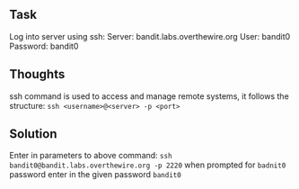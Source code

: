 <h2>Task</h2>

Log into server using ssh:
Server: bandit.labs.overthewire.org
User: bandit0
Password: bandit0

<h2>Thoughts</h2>

ssh command is used to access and manage remote systems, it follows the structure: ```ssh <username>@<server> -p <port>```


<h2>Solution</h2>

Enter in parameters to above command: ``` ssh bandit0@bandit.labs.overthewire.org -p 2220 ``` when prompted for ```badnit0``` password enter in the given password ```bandit0```
